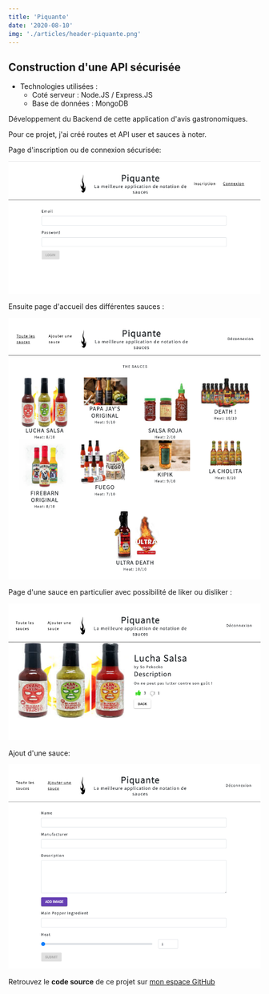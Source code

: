 ```yaml
---
title: 'Piquante'
date: '2020-08-10'
img: './articles/header-piquante.png'
---
```


## Construction d'une API sécurisée

* Technologies utilisées :
    * Coté serveur : Node.JS / Express.JS
    * Base de données : MongoDB

Développement du Backend de cette application d'avis gastronomiques.

Pour ce projet, j'ai créé routes et API user et sauces à noter.

Page d'inscription ou de connexion sécurisée: 

![Page d'accueil](./img-piquante/login-piquante.png)

Ensuite page d'accueil des différentes sauces : 

![Dora](./img-piquante/accueil-piquante.png)

Page d'une sauce en particulier avec possibilité de liker ou disliker :

![Dora](./img-piquante/produit-piquante.png)

Ajout d'une sauce:

![Dora](./img-piquante/post-piquante.png)

Retrouvez le **code source** de ce projet sur [mon espace GitHub](https://github.com/Lilimly/piquante)